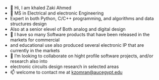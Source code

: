 - 👋 Hi, I am khaled Zaki Ahmed
- 👀 MS in Electrical and electronic Engineering
- Expert in both Python, C/C++ programming, and algorithms and data structures design
- Also at a senior elevel of Both analog and digital design
- 🌱 I have so many Software products that have been released in the markets for commercial
- and educational use also produced several electronic IP that are currently in the markets
- 💞️ I’m looking to collaborate on hight profile software projects, and/or research also into
- electronic circuits design research in selected areas
- 📫 welcome to contact me at kzomran@aucegypt.edu

<!---
khaledzakiahmed/khaledzakiahmed is a ✨ special ✨ repository because its `README.md` (this file) appears on your GitHub profile.
You can click the Preview link to take a look at your changes.
--->
